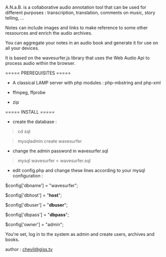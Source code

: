 A.N.a.B. is a collaborative audio annotation tool
that can be used for different purposes :
transcription, translation, comments on music, story telling, ...

Notes can include images and links to make reference
to some other ressources and enrich the audio archives.

You can aggregate your notes in an audio book
and generate it for use on all your devices.

It is based on the wavesurfer.js library
that uses the Web Audio Api
to process audio within the browser.

===== PREREQUISITES =====

* A classical LAMP server
  with php modules : 
  php-mbstring and php-xml

* ffmpeg, ffprobe

* zip

===== INSTALL =====

* create the database :
> cd sql

> mysqladmin create wavesurfer

* change the admin password in wavesurfer.sql

> mysql wavesurfer < wavesurfer.sql

* edit config.php and change these lines according
to your mysql configuration :

$config['dbname'] = "wavesurfer";

$config['dbhost'] = "__host__";

$config['dbuser'] = "__dbuser__";

$config['dbpass'] = "__dbpass__";

$config['owner'] = "admin";

You're set, log in to the system as admin
and create users, archives and books.

author : chevil@giss.tv
